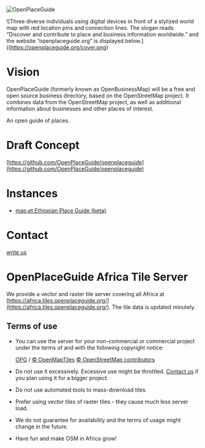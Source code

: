 ![OpenPlaceGuide](https://openplaceguide.org/logo.png)

![Three diverse individuals using digital devices in front of a stylized world map with red location pins and connection lines. The slogan reads “Discover and contribute to place and business information worldwide.” and the website “openplaceguide.org” is displayed below.]((https://openplaceguide.org/cover.png)

# Vision

OpenPlaceGuide (formerly known as OpenBusinessMap) will be a free and open source business directory, based on the OpenStreetMap project.
It combines data from the OpenStreetMap project, as well as additional information about businesses and
other places of interest.

An open guide of places.

# Draft Concept

[https://github.com/OpenPlaceGuide/openplaceguide](https://github.com/OpenPlaceGuide/openplaceguide)

# Instances

* [map.et Ethiopian Place Guide (beta)](https://map.et)

# Contact

[write us](mailto:info@addismap.com?subject=OpenPlaceGuide)

# OpenPlaceGuide Africa Tile Server

We provide a vector and raster tile server covering all Africa at [https://africa.tiles.openplaceguide.org/](https://africa.tiles.openplaceguide.org/). The tile data is updated minutely.

## Terms of use

* You can use the server for your non-commercial or commercial project under the terms of and with the following copyright notice:
  
  [OPG](https://openplaceguide.org) / [© OpenMapTiles](https://www.openmaptiles.org/) [© OpenStreetMap contributors](https://www.openstreetmap.org/copyright) 
  
* Do not use it excessively. Excessive use might be throttled. [Contact us](mailto:info@addismap.com?subject=OpenPlaceGuide+Africa+Tiles) if you plan using it for a bigger project.
* Do not use automated tools to mass-download tiles.
* Prefer using vector tiles of raster tiles - they cause much less server load.
* We do not guarantee for availability and the terms of usage might change in the future.
* Have fun and make OSM in Africa grow!
